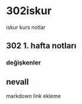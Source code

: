 # 302iskur
 iskur kurs notlar
 
 
## 302 1. hafta notları

### değişkenler

## nevall

markdown link ekleme
